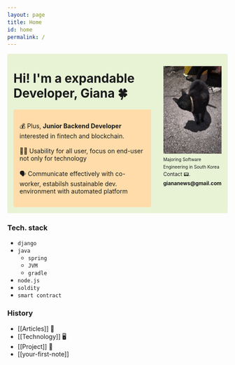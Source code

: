 ```yaml
---
layout: page
title: Home
id: home
permalink: /
---
```

<div id="main-sector" style="background: #E8F3D6; border-radius:4px;">
<div  width="1500em" height="500em" style="padding: 0em 1em;">
<h1>Hi! I'm a expandable Developer, Giana 🍀</h1>

<p style="padding: 2em 1em; background: #FFDCA9; border-radius: 4px;">
  💰 Plus, <span style="font-weight: bold">Junior Backend Developer</span> interested in fintech and blockchain.
  <br><br>
  👩‍🦯 Usability for all user, focus on end-user not only for technology
  <br><br>
  🗣 Communicate effectively with co-worker, estabilsh sustainable dev. environment with automated platform 
</p>
</div>

<div style="border-radius:50%; padding:2em 1em; background: FCF9BE; border-radius:4px;">
<img src="../assets/image.jpg" height="200em" width="200em">
<br><span style="font-size: x-small;">Majoring Software Engineering in South Korea</span><br>
<span style="font-size: smaller;">Contact 📟. <strong>giananews@gmail.com</strong></span>
</div>
</div>

### Tech. stack
- ```django```
- ```java```
  - ```spring```
  - ```JVM```
  - ```gradle```
- ```node.js```
- ```soldity```
- ```smart contract```

### History
- [[Articles]] 📰
- [[Technology]] 🖥️
- [[Project]] 🤼
- [[your-first-note]]

<style>
  .wrapper {
    max-width: 46em;
  }
  #main-sector{
    display:flex;
    justify-content: space-between;
  }
</style>
